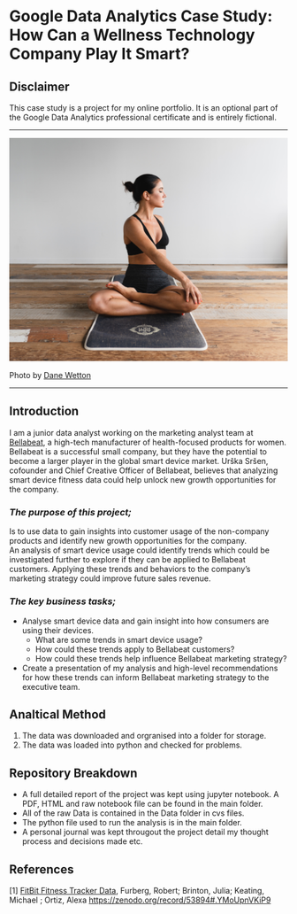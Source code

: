 # Google Data Analytics Case Study: How Can a Wellness Technology Company Play It Smart?

## **Disclaimer**
This case study is a project for my online portfolio. It is an optional part of the Google Data Analytics professional certificate and is entirely fictional.
***
<img src="Images/yoga_girl_byDaneWetton.jpg">

Photo by [Dane Wetton](https://unsplash.com/@danewett?utm_source=medium&utm_medium=referral) 


***
## Introduction
I am a junior data analyst working on the marketing analyst team at [Bellabeat](https://bellabeat.com/), a high-tech manufacturer of health-focused products for women. Bellabeat is a successful small company, but they have the potential to become a larger player in the global smart device market. Urška Sršen, cofounder and Chief Creative Officer of Bellabeat, believes that analyzing smart device fitness data could help unlock new growth opportunities for the company.

### *The purpose of this project;*
Is to use data to gain insights into customer usage of the non-company products and identify new growth opportunities for the company.  
An analysis of smart device usage could identify trends which could be investigated further to explore if they can be applied to Bellabeat customers. Applying these trends and behaviors to the company’s marketing strategy could improve future sales revenue.

### *The key business tasks;*
* Analyse smart device data and gain insight into how consumers are using their devices.
  + What are some trends in smart device usage?
  + How could these trends apply to Bellabeat customers?
  + How could these trends help influence Bellabeat marketing strategy?
* Create a presentation of my analysis and high-level recommendations for how these trends can inform Bellabeat marketing strategy to the executive team.

## Analtical Method
1. The data was downloaded and orgranised into a folder for storage.
2. The data was loaded into python and checked for problems.

## Repository Breakdown
* A full detailed report of the project was kept using jupyter notebook. A PDF, HTML and raw notebook file can be found in the main folder.
* All of the raw Data is contained in the Data folder in cvs files.
* The python file used to run the analysis is in the main folder.
* A personal journal was kept througout the project detail my thought process and decisions made etc.

## References
[1] [FitBit Fitness Tracker Data](https://www.kaggle.com/arashnic/fitbit), Furberg, Robert; Brinton, Julia; Keating, Michael ; Ortiz, Alexa https://zenodo.org/record/53894#.YMoUpnVKiP9

